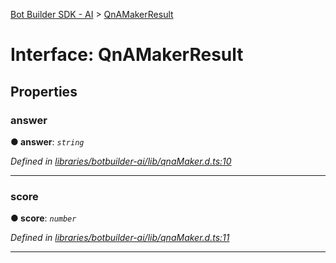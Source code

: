 [Bot Builder SDK - AI](../README.md) > [QnAMakerResult](../interfaces/botbuilder_ai.qnamakerresult.md)



# Interface: QnAMakerResult


## Properties
<a id="answer"></a>

###  answer

**●  answer**:  *`string`* 

*Defined in [libraries/botbuilder-ai/lib/qnaMaker.d.ts:10](https://github.com/Microsoft/botbuilder-js/blob/68b6da0/libraries/botbuilder-ai/lib/qnaMaker.d.ts#L10)*





___

<a id="score"></a>

###  score

**●  score**:  *`number`* 

*Defined in [libraries/botbuilder-ai/lib/qnaMaker.d.ts:11](https://github.com/Microsoft/botbuilder-js/blob/68b6da0/libraries/botbuilder-ai/lib/qnaMaker.d.ts#L11)*





___


